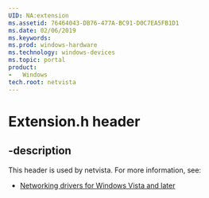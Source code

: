 ```yaml
---
UID: NA:extension
ms.assetid: 76464043-DB76-477A-BC91-D0C7EA5FB1D1
ms.date: 02/06/2019
ms.keywords: 
ms.prod: windows-hardware
ms.technology: windows-devices
ms.topic: portal
product:
-	Windows
tech.root: netvista
---
```


# Extension.h header


## -description


This header is used by netvista. For more information, see:

- [Networking drivers for Windows Vista and later](../_netvista/index.md)
